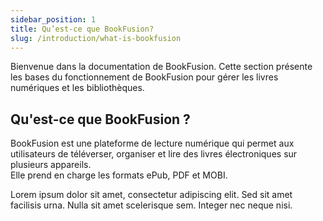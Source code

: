 ```yaml
---
sidebar_position: 1
title: Qu’est-ce que BookFusion?
slug: /introduction/what-is-bookfusion
---
```


Bienvenue dans la documentation de BookFusion. Cette section présente les bases du fonctionnement de BookFusion pour gérer les livres numériques et les bibliothèques.

## Qu'est-ce que BookFusion ?

BookFusion est une plateforme de lecture numérique qui permet aux utilisateurs de téléverser, organiser et lire des livres électroniques sur plusieurs appareils.  
Elle prend en charge les formats ePub, PDF et MOBI.

Lorem ipsum dolor sit amet, consectetur adipiscing elit. Sed sit amet facilisis urna. Nulla sit amet scelerisque sem. Integer nec neque nisi.


